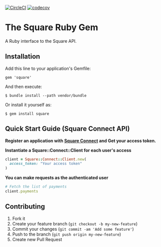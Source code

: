 [![CircleCI](https://circleci.com/gh/C-FO/square.svg?style=svg&circle-token=1087bf6a91644baaf16a3b2878c77e0299f691fa)](https://circleci.com/gh/C-FO/square)
[![codecov](https://codecov.io/gh/C-FO/square/branch/master/graph/badge.svg)](https://codecov.io/gh/C-FO/square)

# The Square Ruby Gem

A Ruby interface to the Square API.

## Installation

Add this line to your application's Gemfile:

    gem 'square'

And then execute:

    $ bundle install --path vendor/bundle

Or install it yourself as:

    $ gem install square

## Quick Start Guide (Square Connect API)

**Register an application with [Square Connect][square] and Get your access token.**

**Instantiate a Square::Connect::Client for each user's access**

```ruby
client = Square::Connect::Client.new(
  access_token: "Your access token"
)
```

[square]: https://connect.squareup.com/

**You can make requests as the authenticated user**

```ruby
# Fetch the list of payments
client.payments
```

## Contributing

1. Fork it
2. Create your feature branch (`git checkout -b my-new-feature`)
3. Commit your changes (`git commit -am 'Add some feature'`)
4. Push to the branch (`git push origin my-new-feature`)
5. Create new Pull Request

